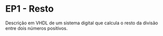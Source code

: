 # EP1 - Resto

Descrição em VHDL de um sistema digital que calcula o resto da divisão entre dois números positivos.